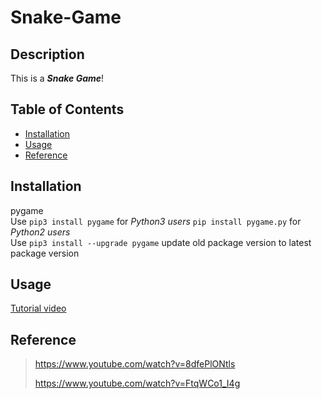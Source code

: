 # Snake-Game 

## Description

This is a ***Snake Game***!<br>

## Table of Contents
- [Installation](#installation)
- [Usage](#usage)
- [Reference](#reference)


## Installation

pygame<br>
Use `pip3 install pygame` for *Python3 users* `pip install pygame.py` for *Python2 users*<br>
Use `pip3 install --upgrade pygame` update old package version to latest package version

## Usage

[Tutorial video](https://youtube.com/shorts/ZrT9FjD0wMM?feature=share)

## Reference
>https://www.youtube.com/watch?v=8dfePlONtls 
>
> https://www.youtube.com/watch?v=FtqWCo1_I4g
